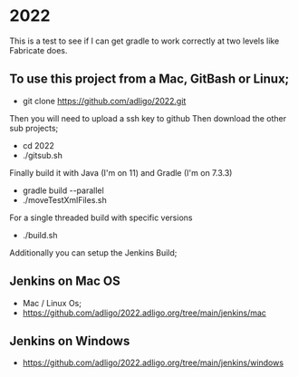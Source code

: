 # 2022
This is a test to see if I can get gradle to work correctly at two levels like Fabricate does.

## To use this project from a Mac, GitBash or Linux;
- git clone https://github.com/adligo/2022.git

Then you will need to upload a ssh key to github
Then download the other sub projects;
- cd 2022
- ./gitsub.sh

Finally build it with Java (I'm on 11) and Gradle (I'm on 7.3.3)
- gradle build --parallel
- ./moveTestXmlFiles.sh

For a single threaded build with specific versions
- ./build.sh

Additionally you can setup the Jenkins Build;

## Jenkins on Mac OS
- Mac / Linux Os; 
- https://github.com/adligo/2022.adligo.org/tree/main/jenkins/mac

## Jenkins on Windows
- https://github.com/adligo/2022.adligo.org/tree/main/jenkins/windows